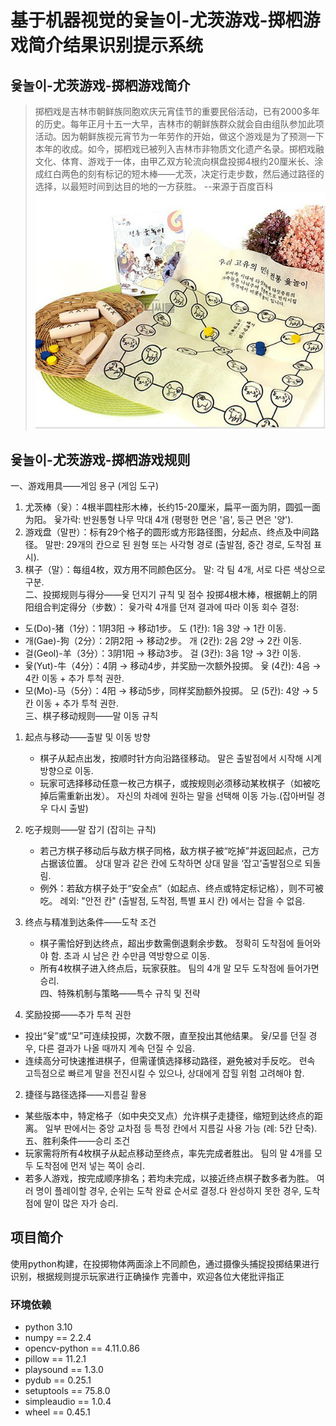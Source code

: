 # 基于机器视觉的윷놀이-尤茨游戏-掷柶游戏简介结果识别提示系统

## 윷놀이-尤茨游戏-掷柶游戏简介
>掷柶戏是吉林市朝鲜族同胞欢庆元宵佳节的重要民俗活动，已有2000多年的历史。每年正月十五一大早，吉林市的朝鲜族群众就会自由组队参加此项活动。因为朝鲜族视元宵节为一年劳作的开始，做这个游戏是为了预测一下本年的收成。如今，掷柶戏已被列入吉林市非物质文化遗产名录。掷柶戏融文化、体育、游戏于一体，由甲乙双方轮流向棋盘投掷4根约20厘米长、涂成红白两色的刻有标记的短木棒——尤茨，决定行走步数，然后通过路径的选择，以最短时间到达目的地的一方获胜。  --来源于百度百科
![game.jpg](img%2Fgame.jpg)
## 윷놀이-尤茨游戏-掷柶游戏规则
一、游戏用具——게임 용구 (게임 도구)
1. 尤茨棒（윷）：4根半圆柱形木棒，长约15-20厘米，扁平一面为阴，圆弧一面为阳。
윷가락: 반원통형 나무 막대 4개 (평평한 면은 '음', 둥근 면은 '양').  
2. 游戏盘（말판）：标有29个格子的圆形或方形路径图，分起点、终点及中间路径。
말판: 29개의 칸으로 된 원형 또는 사각형 경로 (출발점, 중간 경로, 도착점 표시).  
3. 棋子（말）：每组4枚，双方用不同颜色区分。
말: 각 팀 4개, 서로 다른 색상으로 구분.  
二、投掷规则与得分——윷 던지기 규칙 및 점수
投掷4根木棒，根据朝上的阴阳组合判定得分（步数）：
윷가락 4개를 던져 결과에 따라 이동 회수 결정:  
- 도(Do)-猪（1分）：1阴3阳 → 移动1步。
도 (1칸): 1음 3양 → 1칸 이동.  
- 개(Gae)-狗（2分）：2阴2阳 → 移动2步。
개 (2칸): 2음 2양 → 2칸 이동.  
- 걸(Geol)-羊（3分）：3阴1阳 → 移动3步。
걸 (3칸): 3음 1양 → 3칸 이동.  
- 윷(Yut)-牛（4分）：4阴 → 移动4步，并奖励一次额外投掷。
윷 (4칸): 4음 → 4칸 이동 + 추가 투척 권한.  
- 모(Mo)-马（5分）：4阳 → 移动5步，同样奖励额外投掷。
모 (5칸): 4양 → 5칸 이동 + 추가 투척 권한.  
三、棋子移动规则——말 이동 규칙
1. 起点与移动——출발 및 이동 방향
   - 棋子从起点出发，按顺时针方向沿路径移动。
     말은 출발점에서 시작해 시계 방향으로 이동.  
   - 玩家可选择移动任意一枚己方棋子，或按规则必须移动某枚棋子（如被吃掉后需重新出发）。
     자신의 차례에 원하는 말을 선택해 이동 가능.(잡아버릴 경우 다시 출발) 
2. 吃子规则——말 잡기 (잡히는 규칙)
   - 若己方棋子移动后与敌方棋子同格，敌方棋子被“吃掉”并返回起点，己方占据该位置。
     상대 말과 같은 칸에 도착하면 상대 말을 ‘잡고’출발점으로 되돌림.  
   - 例外：若敌方棋子处于“安全点”（如起点、终点或特定标记格），则不可被吃。
     례외: "안전 칸" (출발점, 도착점, 특별 표시 칸) 에서는 잡을 수 없음.  

3. 终点与精准到达条件——도착 조건
   - 棋子需恰好到达终点，超出步数需倒退剩余步数。
     정확히 도착점에 들어와야 함. 초과 시 남은 칸 수만큼 역방향으로 이동.  
   - 所有4枚棋子进入终点后，玩家获胜。
     팀의 4개 말 모두 도착점에 들어가면 승리.  
四、特殊机制与策略——특수 규칙 및 전략
1. 奖励投掷——추가 투척 권한
- 投出“윷”或“모”可连续投掷，次数不限，直至投出其他结果。
  윷/모를 던질 경우, 다른 결과가 나올 때까지 계속 던질 수 있음.  
- 连续高分可快速推进棋子，但需谨慎选择移动路径，避免被对手反吃。
련속 고득점으로 빠르게 말을 전진시킬 수 있으나, 상대에게 잡힐 위험 고려해야 함.
2. 捷径与路径选择——지름길 활용
- 某些版本中，特定格子（如中央交叉点）允许棋子走捷径，缩短到达终点的距离。
  일부 판에서는 중앙 교차점 등 특정 칸에서 지름길 사용 가능 (례: 5칸 단축).  
五、胜利条件——승리 조건
- 玩家需将所有4枚棋子从起点移动至终点，率先完成者胜出。
 팀의 말 4개를 모두 도착점에 먼저 넣는 쪽이 승리.  
- 若多人游戏，按完成顺序排名；若均未完成，以接近终点棋子数多者为胜。
 여러 명이 플레이할 경우, 순위는 도착 완료 순서로 결정.다 완성하지 못한 경우, 도착점에 말이 많은 자가 승리.

## 项目简介
使用python构建，在投掷物体两面涂上不同颜色，通过摄像头捕捉投掷结果进行识别，根据规则提示玩家进行正确操作
完善中，欢迎各位大佬批评指正
### 环境依赖
- python 3.10
- numpy  == 2.2.4
- opencv-python == 4.11.0.86
- pillow == 11.2.1
- playsound == 1.3.0
- pydub == 0.25.1
- setuptools == 75.8.0
- simpleaudio == 1.0.4
- wheel == 0.45.1

